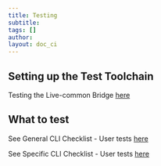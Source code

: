 ```yaml
---
title: Testing
subtitle:
tags: []
author:
layout: doc_ci
---
```


## Setting up the Test Toolchain

Testing the Live-common Bridge [here](../bridge-test)


## What to test

See General CLI Checklist - User tests [here](../general-cli-checklist)

See Specific CLI Checklist - User tests [here](../specific-cli-checklist)

